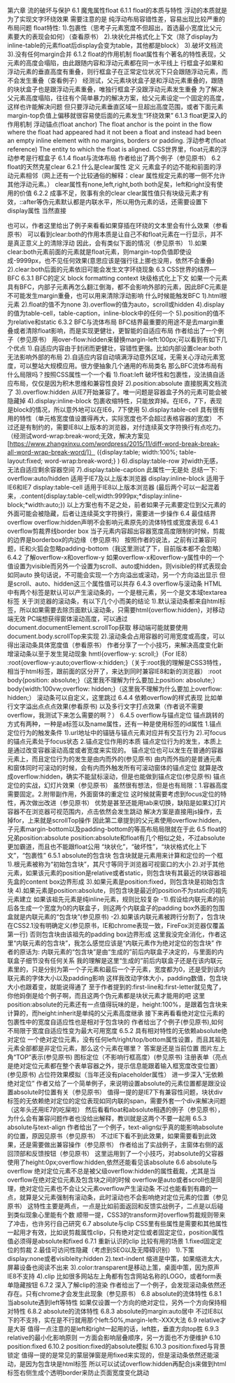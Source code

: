 第六章 流的破坏与保护
6.1 魔鬼属性float
6.1.1 float的本质与特性
浮动的本质就是为了实现文字环绕效果
需要注意的是 纯浮动布局容错性差，容易出现比较严重的布局问题
float特性:
1).包裹性（思考子元素宽度不但超出，首选最小宽度比父元素要大的表现会如何）（查看原书）
2).块状化并格式化上下文（除了display为inline-table的元素float后display会变为table，其他都是block）
3).破坏文档流
3).没有任何margin合并
6.1.2 float的作用机制
float属性有个著名的特性表现，父元素的高度会塌陷，由此跟随内容和浮动元素都在同一水平线上
行框盒子如果和浮动元素的垂直高度有重叠，则行框盒子在正常定位状况下只会跟随浮动元素，而不会发生重叠（查看例子）
经测试，父元素块状盒子是和浮动元素重叠的，跟随的块状盒子也是跟浮动元素重叠，唯独行框盒子没跟浮动元素发生重叠
为了解决父元素高度塌陷，往往有个简单暴力的解决方案，给父元素设定一个固定的高度，这样也许能解决问题
但只要浮动元素垂直区域一旦超出高度范围，或者下面元素margin-top负值上偏移就很容易使后面的元素发生“环绕效果”
6.1.3 float更深入的作用机制
浮动锚点(float anchor)
The float anchor is the point in the flow where the float had appeared had it not been a float and instead had been an empty inline element with no margins, borders or padding.
浮动参考(float reference)
The entity to which the float is aligned.
CSS世界里，float元素的浮动参考是行框盒子
6.1.4 float与流体布局
作者给出了两个例子（参见原书）
6.2 float的天然克星clear
6.2.1 什么是clear属性
定义 元素盒子的边不能和前面的浮动元素相邻（网上还有一个比较通俗的解释：clear 属性规定元素的哪一侧不允许其他浮动元素。）
clear属性有none,left,right,both
both足矣，left和right没有使用的价值
6.2.2 成事不足，败事有余的clear
clear属性值只有块级元素才有效，::after等伪元素默认都是内联水平，所以用伪元素的话，还需要设置下display属性
当然直接<div style="clear:both"></div>也可以，作者这里给出了例子来看看如果穿插在环绕的文本里会有什么效果（参看原书）
可以看到clear:both的作用本质是让自己不和float元素在一行显示，并不是真正意义上的清除浮动
因此，会有类似下面的情况（参见原书）
1).如果clear:both元素前面的元素就是float元素，则margin-top负值即使设成-9999px，也不见任何效果(意思应该是强行往上挪也没用，依然不会重叠)
2).clear:both后面的元素依旧可能会发生文字环绕现象
6.3 CSS世界的结界—BFC
6.3.1 BFC的定义
block formatting context 块级格式化上下文
如果一个元素具有BFC，内部子元素再怎么翻江倒海，都不会影响外部的元素，因此BFC元素是不可能发生margin重叠，也可以用来清除浮动影响
什么时候能触发BFC
1).html根元素
2).float的值不为none
3).overflow的值为auto，scroll或hidden
4).display的值为table-cell，table-caption，inline-block中的任何一个
5).position的值不为relative和static
6.3.2 BFC与流体布局
BFC结界最重要的用途不是去margin重叠或者清除float影响，而是实现更健壮，更智能的自适应布局
作者给出了一个例子（参见原书）
用over-flow:hidden来替换margin-left:100px;可以看到有如下几个优点
1).自适应内容由于封闭而更健壮，容错性更强。比如内部设置clear:both无法影响外部的布局
2).自适应内容自动填满浮动意外区域，无需关心浮动元素宽度，可以整站大规模应用。很方便抽象几个通用的布局类名
那么BFC流体布局有什么局限吗？按照CSS属性一个一个看
1).float:left 破坏性和包裹性，没法搞自适应布局，仅仅是因为积木思维和兼容性良好
2).position:absolute 直接脱离文档流了
3).overflow:hidden 从IE7开始兼容了。唯一问题是容器盒子外的元素可能会被隐藏掉
4).display:inline-block 包裹收缩特性，只能放弃掉。在IE6，7下，表现是block的情况，所以意外地可以在IE6，7下使用
5).display:table-cell 具有很有用的特性（单元格宽度值设置得再大，实际宽度也不会超过表格容器的宽度）
不过还是有制约的，需要IE8以上版本的浏览器，对付连续英文字符换行有点吃力。
（经测试word-wrap:break-word;无效，解决方案见[https://www.zhangxinxu.com/wordpress/2015/11/diff-word-break-break-all-word-wrap-break-word/]）
({display:table; width:100%; table-layout:fixed; word-wrap:break-word;} )
6).display:table-row 对width无感，无法自适应剩余容器空间
7).display:table-caption 此属性一无是处
总结一下:
overflow:auto/hidden 适用于IE7及以上版本浏览器
display:inline-block 适用于IE6和IE7
display:table-cell 适用于IE8以上版本浏览器
(最后两个可以一起混着来，.content{display:table-cell;width:9999px;*display:inline-block;*width:auto;})
以上方案也有不足之处，前者如果子元素要定位到父元素的外面可能会被隐藏，后者让连续英文字符换行，需要进一步操作
6.4 最佳结界overflow
overflow:hidden声明不会影响元素原先的流体特性或宽度表现
6.4.1 overflow剪裁界线border box
当子元素内容超出容器宽度高度限制的时候，剪裁的边界是borderbox的内边缘（参见原书）
按照作者的说法，之前有过兼容问题，IE和火狐会忽略padding-bottom（我这里测试了下，目前版本都不会忽略）
6.4.2 了解overflow-x和overflow-y
如果overflow-x和overflow-y属性中的一个值设置为visible而另外一个设置为scroll、auto或hidden，则visible的样式表现会如同auto
换句话说，不可能会实现一个方向溢出或滚动，另一个方向溢出显示
但是scroll、auto、hidden这三个属性值可以共存
6.4.3 overflow与滚动条
HTML中有两个标签是默认可以产生滚动条的，一个是根元素<html>，另一个是文本域textarea标签
关于浏览器的滚动条，有以下几个小而美的结论
1).默认滚动条都来自html标签，所以如果需要去除页面默认滚动条，只需要html{overflow:hidden}，对移动端无效
PC端想获得窗体滚动高度，可以通过document.documentElement.scrollTop获取
移动端可能就要使用document.body.scrollTop来实现
2).滚动条会占用容器的可用宽度或高度，可以得出滚动条具体宽度值（参看原书）
作者分享了一个小技巧，来解决高度变化新增滚动条以至于发生晃动现象
hmtl{overflow-y: scroll;}（For IE8）
:root{overflow-y:auto;overflow-x:hidden;}（关于:root我的理解是CSS3特性，相当于html标签，跟前面的区分开了，来达到同时兼容IE8和新的浏览器）
:root body{position: absolute;}（这里我不理解为什么要加上position: absolute;）
body{width:100vw;overflow: hidden;}（这里我不理解为什么要加上overflow: hidden;）
滚动条可以自定义，这里跳过
6.4.4 依赖overflow的样式表现
比如单行文字溢出点点点效果(参看原书)
以及多行文字打点效果（作者说不需要overflow，我测试下来怎么需要的啊？）
6.4.5 overflow与锚点定位
锚点跳转的方式有两种，一种是a标签以及name属性，还有一种是使用标签的id属性
1.锚点定位行为的触发条件
1).url地址中的锚链与锚点元素对应并有交互行为
2).可focus的锚点元素处于focus状态
2.锚点定位作用的本质
锚点定位行为的发生，本质上是通过改变容器滚动高度或者宽度来实现的。
锚点定位也可以发生在普通的容器元素上，而且定位行为的发生是由内而外的(参见原书)
由内而外指的是普通元素和窗体同时可滚动的时候，会有内而外触发所有可滚动窗体的锚点定位
就算是改成overflow:hidden，确实不能鼠标滚动，但是也能做到锚点定位(参见原书)
锚点定位的实战，幻灯片效果（参见原书）
虽然很有想法，但是也有局限：1.容器高度需要固定。2.附带副作用，外面窗体的重定位
这时候就需要考虑到focus定位的特性，再次做出改进（参见原书）
优势是甚至还能用tab来切换，缺陷是如果幻灯片容器不在浏览器可视范围内，点击依然会发生跳动
解决方案是直接用js操作，去掉for，上来就是scrollTop操作
因此第二章提到的父元素使用overflow:hidden，子元素margin-bottom以及padding-bottom的等高布局局限就在于此
6.5 float的兄弟position:absolute
position:absolute和float有几个相似之处，不过absolute更加霸道，而且也不能跟float公用
“块状化”，“破坏性”，“块状格式化上下文”，“包裹性”
6.5.1 absolute的包含块
包含块就是元素用来计算和定位的一个框
1).根元素被称为“初始包含块”，其尺寸等同于浏览器可视窗口的大小
2).对于其他元素，如果该元素的position是relative或者static，则包含块有其最近的块容器祖先盒的content box边界形成
3).如果元素是position:fixed，则包含块是初始包含块
4).如果元素是position:absolute，则包含块是最近的position不为static的祖先元素建立
如果该祖先元素是纯inline元素，规则比较复杂
-1).假设给内联元素的前后各生成一个宽度为0的内联盒子，则这两个内联盒子的padding box外面的包围盒就是内联元素的“包含块”(参见原书)
-2).如果该内联元素被跨行分割了，包含块在CSS2.1没有明确定义(参见原书，IE和chrome表现一致，FireFox浏览器仅覆盖第一行)
否则包含块由该祖先的padding box边界形成
这里我没完全消化，作者这里“内联元素的包含块”，我怎么感觉应该是“内联元素作为绝对定位的包含块”
作者的原话为: 内联元素的“包含块”是由“生成的”前后内联盒子决定的，与里面的内联盒子细节没有任何关系
我的理解是这里“生成的”前后内联盒子还是在该内联元素里的，只是分别为第一个子元素和最后一个子元素，宽度都为0，还是受到该内联元素的字体大小以及padding影响
这样我改动字体大小，padding数值，包含块大小也跟着变，就能说得通了
至于作者提到的:first-line和:first-letter就见鬼了，你他妈倒是给个例子啊，而且这两个伪元素都是块状元素才能用的吧
这里position:absolute的元素还有一点值得玩味的是，height:100%，是跟着包含块来计算的，而height:inherit是单纯的父元素高度继承
接下来再看看绝对定位元素的包裹性中的宽度自适应性也是相对于包含块的
作者给出了个例子(参见原书),如何不局限于宽度自适应性变为最大可用宽度
6.5.2 具有相对特性的无依赖absolute绝对定位
一个绝对定位元素，没有任何left/right/top/bottom属性设置，而且其祖先元素全部都是非定位元素，那么这个元素在哪里？
答案是还是当前位置
图片左上角“TOP”表示(参见原书)
图标定位（不影响行框高度）(参见原书)
注册表单（亮点是绝对定位元素都在整个表单容器之外，提示信息能跟着输入框宽度改变位置）(参见原书)
占位符效果模拟（当年还没有placeholder属性）
进一步深入“无依赖绝对定位”
作者又给了一个简单例子，来说明设置absolute的元素位置都是跟没设置absolute时位置有关（参见原书）
值得一提的是IE7下有兼容性问题，块状div标签的无依赖绝对定位的定位表现如同内联的span，需要外套一个div来解决问题（这年头还用IE7的吃屎啦）
然后看看float和absolute相遇的例子（参见原书），为什么会有兼容问题作者也没给出解释，教训就是这两个不要一起用
6.5.3 absolute与text-align
作者给出了一个例子，text-align似乎真的能影响absolute的位置，原因见原书（参见原书）
不过IE下看不到此效果，如果需要看到此效果，还是需要做出兼容操作（参见原书）
作者给出了实战例子，主窗体右侧的返回顶部和反馈按钮（参见原书）
这里运用到了一个小技巧，对absolute的父容器使用了height:0px;overflow:hidden,依然还能看见该absolute
6.6 absolute与overflow
绝对定位元素不总是被父级overflow:hidden的属性截裁，尤其是当overflow在绝对定位元素及包含块之间的时候
overflow是auto或者scroll也是同理，绝对定位元素也不会让父元素overflow产生滚动条
不过也能看到有趣的一点，就算是父元素强制有滚动条，此时滚动也不会影响绝对定位元素的位置（参见原书）
这特性主要是两点，一点是比如前面返回和反馈实战例子，二点是以后碰到类似现象心里能有个数
顺带一提，CSS3的transform对overflow剪裁规则带来了冲击，也许另行自己研究
6.7 absolute与clip
CSS里有些属性是需要和其他属性一起用才有效，比如说剪裁属性clip，只有绝对定位或者固定定位，position属性值必须得是absolute和fixed
6.7.1 重新认识的clip
比较有用的场景
1.fixed固定定位的剪裁
2.最佳可访问性隐藏（考虑到SEO以及无障碍识别）
1).下策 display:none或者visibleity:hidden
2).text-indent 缩进是中策，如果缩进太大，屏幕设备也阅读不出来
3).color:transparent是移动上策，桌面中策，因为原声IE8不支持
4).clip
比如很多网站左上角都有包含网站名称的LOGO，或者form表单隐藏按钮
6.7.2 深入了解clip的渲染
作者给出了一个例子，会发现滚动条依然还存在。只有chrome才会发生此现象（参见原书）
6.8 absolute的流体特性
6.8.1 当absolute遇到left等特性
如果仅设置一个方向的绝对定位，另外一个方向保持相对特性
6.8.2 absolute的流体特性
6.8.3 absolute的margin:auto居中
不过IE8以下的不支持，实在是不行就用那个left:50%,margin-left:-XXX大法
6.9 relative才是大哥
值得一点注意的是left和right一起用的话，left胜，垂直方向top胜
6.9.3 relative的最小化影响原则
一方面会影响层叠顺序，另一方面也不方便维护
6.10 position:fixed
6.10.2 position:fixed的absolute模拟
6.10.3 position:fixed与背景锁定
值得一提的是常见的蒙层弹窗是用fixed来实现的，但是滚动条依然还能滚动，是因为包含块是html标签
所以可以试试overflow:hidden再配合js来做到html标签右侧生成个透明border来防止页面宽度变化跳动